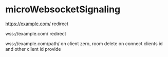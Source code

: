 # microWebsocketSignaling

https://example.com/
redirect

wss://example.com/
redirect

wss://example.com/path/
on client zero, room delete
on connect clients id and other client id provide
